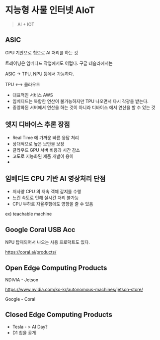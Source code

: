 # 지능형 사물 인터넷 AIoT

> AI + IOT

## ASIC

GPU 기반으로 칩으로 AI 처리를 하는 것

트레이닝은 임베디드 작업에서도 어렵다.  구글 테슬라에서는 

ASIC -> TPU, NPU 등에서 가능하다. 

TPU <--> 클라우드 

- 대표적인 서비스 AWS
- 임베디드는 복합한 연산이 불가능하지만 TPU 나오면서 다시 각광을 받는다.
- 중앙화된 서버에서 연산을 하는 것이 아니라 디바이스 에서 연산을 할 수 있는 것

## 엣지 디바이스 추론 장점

- Real Time 에 가까운 빠른 응답 처리
- 상대적으로 높은 보안을 보장
- 클라우드 GPU 서버 비용과 시간 감소
- 고도로 지능화된 제품 개발이 용이
- 

## 임베디드 CPU 기반 AI 영상처리 단점

- 저사양 CPU 의 저속 객체 감지를 수행
- 느린 속도로 인해 실시간 처리 불가능
- CPU 부하로 자율주행에도 영향을 줄 수 있음

ex) teachable machine

## Google Coral USB Acc

NPU 탑재되어서 나오는 사용 프로덕트도 있다. 

https://coral.ai/products/

## Open Edge Computing Products

NDIVIA - Jetson

https://www.nvidia.com/ko-kr/autonomous-machines/jetson-store/

Google - Coral

## Closed Edge Computing Products

- Tesla - > AI Day?
- D1 칩을 공개

